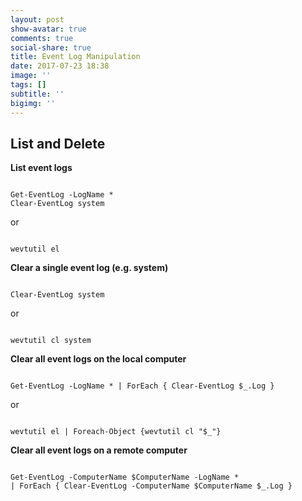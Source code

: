```yaml
---
layout: post
show-avatar: true
comments: true
social-share: true
title: Event Log Manipulation
date: 2017-07-23 18:38
image: ''
tags: []
subtitle: ''
bigimg: ''
---
```

## List and Delete

**List event logs**
<pre><code class="language-powershell">
Get-EventLog -LogName *
Clear-EventLog system
</code></pre>
or
<pre><code class="language-powershell">
wevtutil el
</code></pre>

**Clear a single event log (e.g. system)**
<pre><code class="language-powershell">
Clear-EventLog system
</code></pre>
or
<pre><code class="language-powershell">
wevtutil cl system
</code></pre>

**Clear all event logs on the local computer**
<pre><code class="language-powershell">
Get-EventLog -LogName * | ForEach { Clear-EventLog $_.Log }
</code></pre>
or
<pre><code class="language-powershell">
wevtutil el | Foreach-Object {wevtutil cl "$_"}
</code></pre>

**Clear all event logs on a remote computer**
<pre><code class="language-powershell">
Get-EventLog -ComputerName $ComputerName -LogName * 
| ForEach { Clear-EventLog -ComputerName $ComputerName $_.Log }
</code></pre>